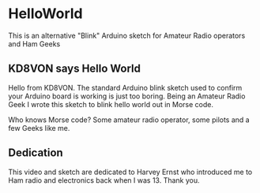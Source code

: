 # HelloWorld
This is an alternative "Blink" Arduino sketch for Amateur Radio operators and Ham Geeks

## KD8VON says Hello World
Hello from KD8VON.  The standard Arduino blink sketch used to confirm your Arduino board is working is just too boring.  Being an Amateur Radio Geek I wrote this sketch to blink hello world out in Morse code.

Who knows Morse code?  Some amateur radio operator, some pilots and a few Geeks like me.

## Dedication
This video and sketch are dedicated to Harvey Ernst who introduced me to Ham radio and electronics back when I was 13. Thank you.
